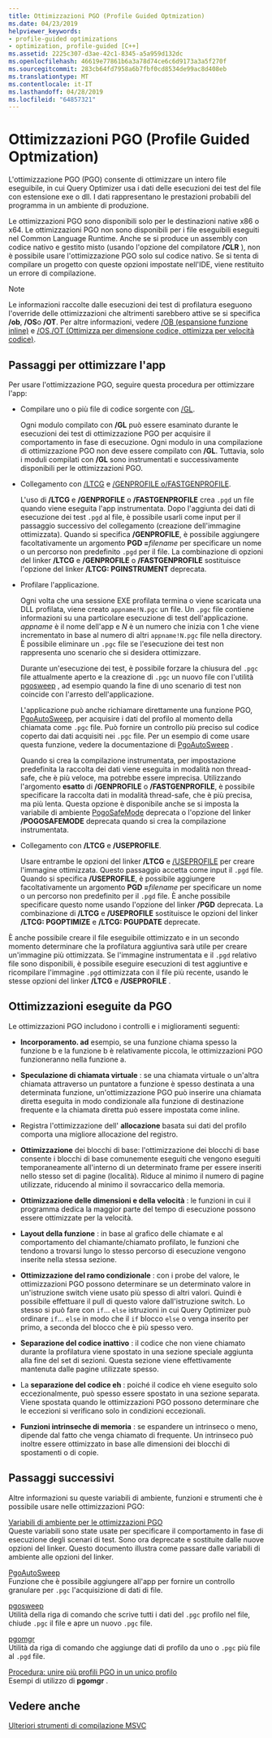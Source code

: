 ```yaml
---
title: Ottimizzazioni PGO (Profile Guided Optmization)
ms.date: 04/23/2019
helpviewer_keywords:
- profile-guided optimizations
- optimization, profile-guided [C++]
ms.assetid: 2225c307-d3ae-42c1-8345-a5a959d132dc
ms.openlocfilehash: 46619e77861b6a3a78d74ce6c6d9173a3a5f270f
ms.sourcegitcommit: 283cb64fd7958a6b7fbf0cd8534de99ac8d408eb
ms.translationtype: MT
ms.contentlocale: it-IT
ms.lasthandoff: 04/28/2019
ms.locfileid: "64857321"
---
```

# <a name="profile-guided-optimizations"></a>Ottimizzazioni PGO (Profile Guided Optmization)

L'ottimizzazione PGO (PGO) consente di ottimizzare un intero file eseguibile, in cui Query Optimizer usa i dati delle esecuzioni dei test del file con estensione exe o dll. I dati rappresentano le prestazioni probabili del programma in un ambiente di produzione.

Le ottimizzazioni PGO sono disponibili solo per le destinazioni native x86 o x64. Le ottimizzazioni PGO non sono disponibili per i file eseguibili eseguiti nel Common Language Runtime. Anche se si produce un assembly con codice nativo e gestito misto (usando l'opzione del compilatore **/CLR** ), non è possibile usare l'ottimizzazione PGO solo sul codice nativo. Se si tenta di compilare un progetto con queste opzioni impostate nell'IDE, viene restituito un errore di compilazione.

> [!NOTE]
> Le informazioni raccolte dalle esecuzioni dei test di profilatura eseguono l'override delle ottimizzazioni che altrimenti sarebbero attive se si specifica **/ob**, **/OS**o **/OT**. Per altre informazioni, vedere [/OB (espansione funzione inline)](reference/ob-inline-function-expansion.md) e [/OS,/OT (Ottimizza per dimensione codice, ottimizza per velocità codice)](reference/os-ot-favor-small-code-favor-fast-code.md).

## <a name="steps-to-optimize-your-app"></a>Passaggi per ottimizzare l'app

Per usare l'ottimizzazione PGO, seguire questa procedura per ottimizzare l'app:

- Compilare uno o più file di codice sorgente con [/GL](reference/gl-whole-program-optimization.md).

   Ogni modulo compilato con **/GL** può essere esaminato durante le esecuzioni dei test di ottimizzazione PGO per acquisire il comportamento in fase di esecuzione. Ogni modulo in una compilazione di ottimizzazione PGO non deve essere compilato con **/GL**. Tuttavia, solo i moduli compilati con **/GL** sono instrumentati e successivamente disponibili per le ottimizzazioni PGO.

- Collegamento con [/LTCG](reference/ltcg-link-time-code-generation.md) e [/GENPROFILE o/FASTGENPROFILE](reference/genprofile-fastgenprofile-generate-profiling-instrumented-build.md).

   L'uso di **/LTCG** e **/GENPROFILE** o **/FASTGENPROFILE** crea `.pgd` un file quando viene eseguita l'app instrumentata. Dopo l'aggiunta dei dati di esecuzione dei test `.pgd` al file, è possibile usarli come input per il passaggio successivo del collegamento (creazione dell'immagine ottimizzata). Quando si specifica **/GENPROFILE**, è possibile aggiungere facoltativamente un argomento **PGD =**_filename_ per specificare un nome o un percorso non predefinito `.pgd` per il file. La combinazione di opzioni del linker **/LTCG** e **/GENPROFILE** o **/FASTGENPROFILE** sostituisce l'opzione del linker **/LTCG: PGINSTRUMENT** deprecata.

- Profilare l'applicazione.

   Ogni volta che una sessione EXE profilata termina o viene scaricata una DLL profilata, viene creato `appname!N.pgc` un file. Un `.pgc` file contiene informazioni su una particolare esecuzione di test dell'applicazione. *appname* è il nome dell'app e *N* è un numero che inizia con 1 che viene incrementato in base al numero di altri `appname!N.pgc` file nella directory. È possibile eliminare un `.pgc` file se l'esecuzione dei test non rappresenta uno scenario che si desidera ottimizzare.

   Durante un'esecuzione dei test, è possibile forzare la chiusura del `.pgc` file attualmente aperto e la creazione di `.pgc` un nuovo file con l'utilità [pgosweep](pgosweep.md) , ad esempio quando la fine di uno scenario di test non coincide con l'arresto dell'applicazione.

   L'applicazione può anche richiamare direttamente una funzione PGO, [PgoAutoSweep](pgoautosweep.md), per acquisire i dati del profilo al momento della chiamata come `.pgc` file. Può fornire un controllo più preciso sul codice coperto dai dati acquisiti nei `.pgc` file. Per un esempio di come usare questa funzione, vedere la documentazione di [PgoAutoSweep](pgoautosweep.md) .

   Quando si crea la compilazione instrumentata, per impostazione predefinita la raccolta dei dati viene eseguita in modalità non thread-safe, che è più veloce, ma potrebbe essere imprecisa. Utilizzando l'argomento **esatto** di **/GENPROFILE** o **/FASTGENPROFILE**, è possibile specificare la raccolta dati in modalità thread-safe, che è più precisa, ma più lenta. Questa opzione è disponibile anche se si imposta la variabile di ambiente [PogoSafeMode](environment-variables-for-profile-guided-optimizations.md#pogosafemode) deprecata o l'opzione del linker **/POGOSAFEMODE** deprecata quando si crea la compilazione instrumentata.

- Collegamento con **/LTCG** e **/USEPROFILE**.

   Usare entrambe le opzioni del linker **/LTCG** e [/USEPROFILE](reference/useprofile.md) per creare l'immagine ottimizzata. Questo passaggio accetta come input il `.pgd` file. Quando si specifica **/USEPROFILE**, è possibile aggiungere facoltativamente un argomento **PGD =**_filename_ per specificare un nome o un percorso non predefinito per il `.pgd` file. È anche possibile specificare questo nome usando l'opzione del linker **/PGD** deprecata. La combinazione di **/LTCG** e **/USEPROFILE** sostituisce le opzioni del linker **/LTCG: PGOPTIMIZE** e **/LTCG: PGUPDATE** deprecate.

È anche possibile creare il file eseguibile ottimizzato e in un secondo momento determinare che la profilatura aggiuntiva sarà utile per creare un'immagine più ottimizzata. Se l'immagine instrumentata e il `.pgd` relativo file sono disponibili, è possibile eseguire esecuzioni di test aggiuntive e ricompilare l'immagine `.pgd` ottimizzata con il file più recente, usando le stesse opzioni del linker **/LTCG** e **/USEPROFILE** .

## <a name="optimizations-performed-by-pgo"></a>Ottimizzazioni eseguite da PGO

Le ottimizzazioni PGO includono i controlli e i miglioramenti seguenti:

- **Incorporamento. ad** esempio, se una funzione chiama spesso la funzione b e la funzione b è relativamente piccola, le ottimizzazioni PGO funzioneranno nella funzione a.

- **Speculazione di chiamata virtuale** : se una chiamata virtuale o un'altra chiamata attraverso un puntatore a funzione è spesso destinata a una determinata funzione, un'ottimizzazione PGO può inserire una chiamata diretta eseguita in modo condizionale alla funzione di destinazione frequente e la chiamata diretta può essere impostata come inline.

- Registra l'ottimizzazione dell' **allocazione** basata sui dati del profilo comporta una migliore allocazione del registro.

- **Ottimizzazione** dei blocchi di base: l'ottimizzazione dei blocchi di base consente i blocchi di base comunemente eseguiti che vengono eseguiti temporaneamente all'interno di un determinato frame per essere inseriti nello stesso set di pagine (località). Riduce al minimo il numero di pagine utilizzate, riducendo al minimo il sovraccarico della memoria.

- **Ottimizzazione delle dimensioni e della velocità** : le funzioni in cui il programma dedica la maggior parte del tempo di esecuzione possono essere ottimizzate per la velocità.

- **Layout della funzione** : in base al grafico delle chiamate e al comportamento del chiamante/chiamato profilato, le funzioni che tendono a trovarsi lungo lo stesso percorso di esecuzione vengono inserite nella stessa sezione.

- **Ottimizzazione del ramo condizionale** : con i probe del valore, le ottimizzazioni PGO possono determinare se un determinato valore in un'istruzione switch viene usato più spesso di altri valori.  Quindi è possibile effettuare il pull di questo valore dall'istruzione switch.  Lo stesso si può fare con `if`... `else` istruzioni in cui Query Optimizer può ordinare `if`... `else` in modo che il `if` blocco `else` o venga inserito per primo, a seconda del blocco che è più spesso vero.

- **Separazione del codice inattivo** : il codice che non viene chiamato durante la profilatura viene spostato in una sezione speciale aggiunta alla fine del set di sezioni. Questa sezione viene effettivamente mantenuta dalle pagine utilizzate spesso.

- La **separazione del codice eh** : poiché il codice eh viene eseguito solo eccezionalmente, può spesso essere spostato in una sezione separata. Viene spostata quando le ottimizzazioni PGO possono determinare che le eccezioni si verificano solo in condizioni eccezionali.

- **Funzioni intrinseche di memoria** : se espandere un intrinseco o meno, dipende dal fatto che venga chiamato di frequente. Un intrinseco può inoltre essere ottimizzato in base alle dimensioni dei blocchi di spostamenti o di copie.

## <a name="next-steps"></a>Passaggi successivi

Altre informazioni su queste variabili di ambiente, funzioni e strumenti che è possibile usare nelle ottimizzazioni PGO:

[Variabili di ambiente per le ottimizzazioni PGO](environment-variables-for-profile-guided-optimizations.md)<br/>
Queste variabili sono state usate per specificare il comportamento in fase di esecuzione degli scenari di test. Sono ora deprecate e sostituite dalle nuove opzioni del linker. Questo documento illustra come passare dalle variabili di ambiente alle opzioni del linker.

[PgoAutoSweep](pgoautosweep.md)<br/>
Funzione che è possibile aggiungere all'app per fornire un controllo granulare per `.pgc` l'acquisizione di dati di file.

[pgosweep](pgosweep.md)<br/>
Utilità della riga di comando che scrive tutti i dati del `.pgc` profilo nel file, chiude `.pgc` il file e apre un nuovo `.pgc` file.

[pgomgr](pgomgr.md)<br/>
Utilità da riga di comando che aggiunge dati di profilo da uno o `.pgc` più file al `.pgd` file.

[Procedura: unire più profili PGO in un unico profilo](how-to-merge-multiple-pgo-profiles-into-a-single-profile.md)<br/>
Esempi di utilizzo di **pgomgr** .

## <a name="see-also"></a>Vedere anche

[Ulteriori strumenti di compilazione MSVC](reference/c-cpp-build-tools.md)
